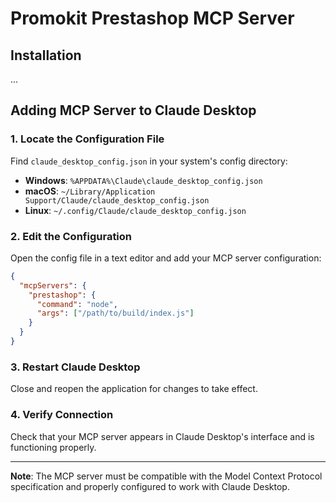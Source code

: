# Promokit Prestashop MCP Server

## Installation

...

## Adding MCP Server to Claude Desktop

### 1. Locate the Configuration File

Find `claude_desktop_config.json` in your system's config directory:

- **Windows**: `%APPDATA%\Claude\claude_desktop_config.json`
- **macOS**: `~/Library/Application Support/Claude/claude_desktop_config.json`
- **Linux**: `~/.config/Claude/claude_desktop_config.json`

### 2. Edit the Configuration

Open the config file in a text editor and add your MCP server configuration:

```json
{
  "mcpServers": {
    "prestashop": {
      "command": "node",
      "args": ["/path/to/build/index.js"]
    }
  }
}
```

### 3. Restart Claude Desktop

Close and reopen the application for changes to take effect.

### 4. Verify Connection

Check that your MCP server appears in Claude Desktop's interface and is functioning properly.

---

**Note**: The MCP server must be compatible with the Model Context Protocol specification and properly configured to work with Claude Desktop.